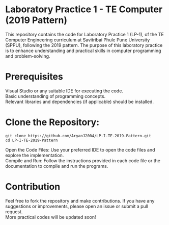 # Laboratory Practice 1 - TE Computer (2019 Pattern)

This repository contains the code for Laboratory Practice 1 (LP-1), of the TE Computer Engineering curriculum at Savitribai Phule Pune University (SPPU), following the 2019 pattern. The purpose of this laboratory practice is to enhance understanding and practical skills in computer programming and problem-solving.

# Prerequisites
Visual Studio or any suitable IDE for executing the code. <br>
Basic understanding of programming concepts. <br>
Relevant libraries and dependencies (if applicable) should be installed.

# Clone the Repository:
```
git clone https://github.com/AryanJ2004/LP-I-TE-2019-Pattern.git
cd LP-I-TE-2019-Pattern
```
Open the Code Files: Use your preferred IDE to open the code files and explore the implementation. <br>
Compile and Run: Follow the instructions provided in each code file or the documentation to compile and run the programs.

# Contribution
Feel free to fork the repository and make contributions. If you have any suggestions or improvements, please open an issue or submit a pull request. <br>More practical codes will be updated soon!
